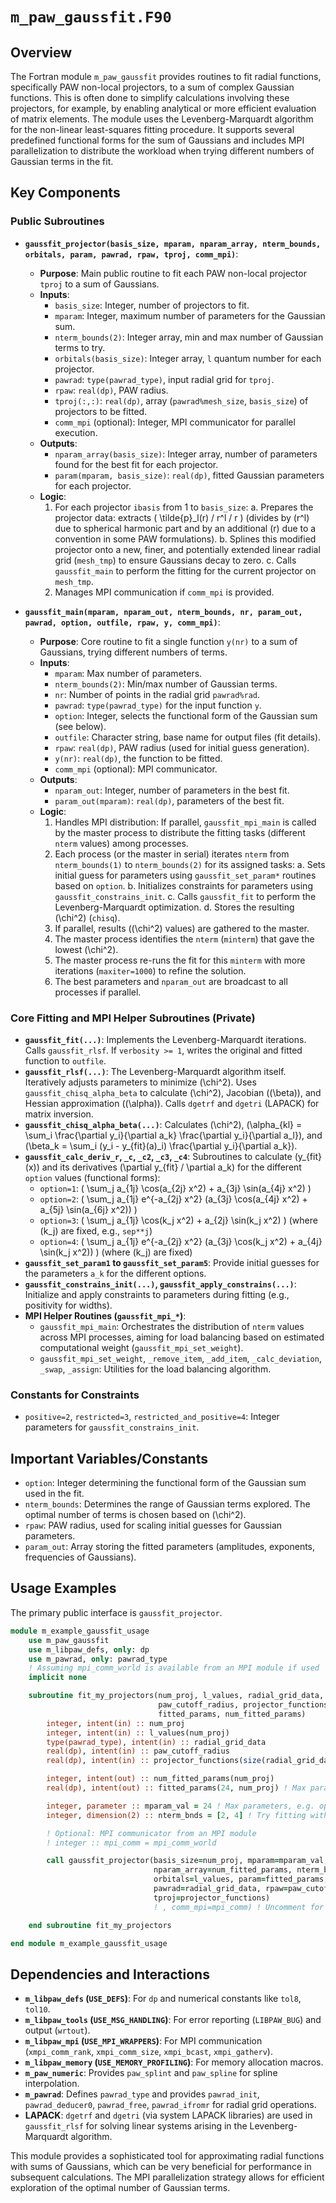 # `m_paw_gaussfit.F90`

## Overview

The Fortran module `m_paw_gaussfit` provides routines to fit radial functions, specifically PAW non-local projectors, to a sum of complex Gaussian functions. This is often done to simplify calculations involving these projectors, for example, by enabling analytical or more efficient evaluation of matrix elements. The module uses the Levenberg-Marquardt algorithm for the non-linear least-squares fitting procedure. It supports several predefined functional forms for the sum of Gaussians and includes MPI parallelization to distribute the workload when trying different numbers of Gaussian terms in the fit.

## Key Components

### Public Subroutines

-   **`gaussfit_projector(basis_size, mparam, nparam_array, nterm_bounds, orbitals, param, pawrad, rpaw, tproj, comm_mpi)`**:
    -   **Purpose**: Main public routine to fit each PAW non-local projector `tproj` to a sum of Gaussians.
    -   **Inputs**:
        -   `basis_size`: Integer, number of projectors to fit.
        -   `mparam`: Integer, maximum number of parameters for the Gaussian sum.
        -   `nterm_bounds(2)`: Integer array, min and max number of Gaussian terms to try.
        -   `orbitals(basis_size)`: Integer array, `l` quantum number for each projector.
        -   `pawrad`: `type(pawrad_type)`, input radial grid for `tproj`.
        -   `rpaw`: `real(dp)`, PAW radius.
        -   `tproj(:,:)`: `real(dp)`, array (`pawrad%mesh_size`, `basis_size`) of projectors to be fitted.
        -   `comm_mpi` (optional): Integer, MPI communicator for parallel execution.
    -   **Outputs**:
        -   `nparam_array(basis_size)`: Integer array, number of parameters found for the best fit for each projector.
        -   `param(mparam, basis_size)`: `real(dp)`, fitted Gaussian parameters for each projector.
    -   **Logic**:
        1.  For each projector `ibasis` from 1 to `basis_size`:
            a.  Prepares the projector data: extracts \( \tilde{p}_l(r) / r^l / r \) (divides by \(r^l\) due to spherical harmonic part and by an additional \(r\) due to a convention in some PAW formulations).
            b.  Splines this modified projector onto a new, finer, and potentially extended linear radial grid (`mesh_tmp`) to ensure Gaussians decay to zero.
            c.  Calls `gaussfit_main` to perform the fitting for the current projector on `mesh_tmp`.
        2.  Manages MPI communication if `comm_mpi` is provided.

-   **`gaussfit_main(mparam, nparam_out, nterm_bounds, nr, param_out, pawrad, option, outfile, rpaw, y, comm_mpi)`**:
    -   **Purpose**: Core routine to fit a single function `y(nr)` to a sum of Gaussians, trying different numbers of terms.
    -   **Inputs**:
        -   `mparam`: Max number of parameters.
        -   `nterm_bounds(2)`: Min/max number of Gaussian terms.
        -   `nr`: Number of points in the radial grid `pawrad%rad`.
        -   `pawrad`: `type(pawrad_type)` for the input function `y`.
        -   `option`: Integer, selects the functional form of the Gaussian sum (see below).
        -   `outfile`: Character string, base name for output files (fit details).
        -   `rpaw`: `real(dp)`, PAW radius (used for initial guess generation).
        -   `y(nr)`: `real(dp)`, the function to be fitted.
        -   `comm_mpi` (optional): MPI communicator.
    -   **Outputs**:
        -   `nparam_out`: Integer, number of parameters in the best fit.
        -   `param_out(mparam)`: `real(dp)`, parameters of the best fit.
    -   **Logic**:
        1.  Handles MPI distribution: If parallel, `gaussfit_mpi_main` is called by the master process to distribute the fitting tasks (different `nterm` values) among processes.
        2.  Each process (or the master in serial) iterates `nterm` from `nterm_bounds(1)` to `nterm_bounds(2)` for its assigned tasks:
            a.  Sets initial guess for parameters using `gaussfit_set_param*` routines based on `option`.
            b.  Initializes constraints for parameters using `gaussfit_constrains_init`.
            c.  Calls `gaussfit_fit` to perform the Levenberg-Marquardt optimization.
            d.  Stores the resulting \(\chi^2\) (`chisq`).
        3.  If parallel, results (\(\chi^2\) values) are gathered to the master.
        4.  The master process identifies the `nterm` (`minterm`) that gave the lowest \(\chi^2\).
        5.  The master process re-runs the fit for this `minterm` with more iterations (`maxiter=1000`) to refine the solution.
        6.  The best parameters and `nparam_out` are broadcast to all processes if parallel.

### Core Fitting and MPI Helper Subroutines (Private)

-   **`gaussfit_fit(...)`**: Implements the Levenberg-Marquardt iterations. Calls `gaussfit_rlsf`. If `verbosity >= 1`, writes the original and fitted function to `outfile`.
-   **`gaussfit_rlsf(...)`**: The Levenberg-Marquardt algorithm itself. Iteratively adjusts parameters to minimize \(\chi^2\). Uses `gaussfit_chisq_alpha_beta` to calculate \(\chi^2\), Jacobian (\(\beta\)), and Hessian approximation (\(\alpha\)). Calls `dgetrf` and `dgetri` (LAPACK) for matrix inversion.
-   **`gaussfit_chisq_alpha_beta(...)`**: Calculates \(\chi^2\), \(\alpha_{kl} = \sum_i \frac{\partial y_i}{\partial a_k} \frac{\partial y_i}{\partial a_l}\), and \(\beta_k = \sum_i (y_i - y_{fit}(a)_i) \frac{\partial y_i}{\partial a_k}\).
-   **`gaussfit_calc_deriv_r`, `_c`, `_c2`, `_c3`, `_c4`**: Subroutines to calculate \(y_{fit}(x)\) and its derivatives \(\partial y_{fit} / \partial a_k\) for the different `option` values (functional forms):
    -   `option=1`: \( \sum_j a_{1j} \cos(a_{2j} x^2) + a_{3j} \sin(a_{4j} x^2) \)
    -   `option=2`: \( \sum_j a_{1j} e^{-a_{2j} x^2} (a_{3j} \cos(a_{4j} x^2) + a_{5j} \sin(a_{6j} x^2)) \)
    -   `option=3`: \( \sum_j a_{1j} \cos(k_j x^2) + a_{2j} \sin(k_j x^2) \) (where \(k_j\) are fixed, e.g., `sep**j`)
    -   `option=4`: \( \sum_j a_{1j} e^{-a_{2j} x^2} (a_{3j} \cos(k_j x^2) + a_{4j} \sin(k_j x^2)) \) (where \(k_j\) are fixed)
-   **`gaussfit_set_param1` to `gaussfit_set_param5`**: Provide initial guesses for the parameters `a_k` for the different options.
-   **`gaussfit_constrains_init(...)`, `gaussfit_apply_constrains(...)`**: Initialize and apply constraints to parameters during fitting (e.g., positivity for widths).
-   **MPI Helper Routines (`gaussfit_mpi_*`)**:
    -   `gaussfit_mpi_main`: Orchestrates the distribution of `nterm` values across MPI processes, aiming for load balancing based on estimated computational weight (`gaussfit_mpi_set_weight`).
    -   `gaussfit_mpi_set_weight`, `_remove_item`, `_add_item`, `_calc_deviation`, `_swap`, `_assign`: Utilities for the load balancing algorithm.

### Constants for Constraints

-   `positive=2`, `restricted=3`, `restricted_and_positive=4`: Integer parameters for `gaussfit_constrains_init`.

## Important Variables/Constants

-   `option`: Integer determining the functional form of the Gaussian sum used in the fit.
-   `nterm_bounds`: Determines the range of Gaussian terms explored. The optimal number of terms is chosen based on \(\chi^2\).
-   `rpaw`: PAW radius, used for scaling initial guesses for Gaussian parameters.
-   `param_out`: Array storing the fitted parameters (amplitudes, exponents, frequencies of Gaussians).

## Usage Examples

The primary public interface is `gaussfit_projector`.

```fortran
module m_example_gaussfit_usage
    use m_paw_gaussfit
    use m_libpaw_defs, only: dp
    use m_pawrad, only: pawrad_type
    ! Assuming mpi_comm_world is available from an MPI module if used
    implicit none

    subroutine fit_my_projectors(num_proj, l_values, radial_grid_data, &
                                 paw_cutoff_radius, projector_functions, &
                                 fitted_params, num_fitted_params)
        integer, intent(in) :: num_proj
        integer, intent(in) :: l_values(num_proj)
        type(pawrad_type), intent(in) :: radial_grid_data
        real(dp), intent(in) :: paw_cutoff_radius
        real(dp), intent(in) :: projector_functions(size(radial_grid_data%rad,1), num_proj)

        integer, intent(out) :: num_fitted_params(num_proj)
        real(dp), intent(out) :: fitted_params(24, num_proj) ! Max params, e.g., 6 params/term * 4 terms_max

        integer, parameter :: mparam_val = 24 ! Max parameters, e.g. option 2, max_terms=4 => 6*4=24
        integer, dimension(2) :: nterm_bnds = [2, 4] ! Try fitting with 2, 3, or 4 Gaussian terms (option 2)

        ! Optional: MPI communicator from an MPI module
        ! integer :: mpi_comm = mpi_comm_world

        call gaussfit_projector(basis_size=num_proj, mparam=mparam_val, &
                                nparam_array=num_fitted_params, nterm_bounds=nterm_bnds, &
                                orbitals=l_values, param=fitted_params, &
                                pawrad=radial_grid_data, rpaw=paw_cutoff_radius, &
                                tproj=projector_functions)
                                ! , comm_mpi=mpi_comm) ! Uncomment for MPI

    end subroutine fit_my_projectors

end module m_example_gaussfit_usage
```

## Dependencies and Interactions

-   **`m_libpaw_defs` (`USE_DEFS`)**: For `dp` and numerical constants like `tol8`, `tol10`.
-   **`m_libpaw_tools` (`USE_MSG_HANDLING`)**: For error reporting (`LIBPAW_BUG`) and output (`wrtout`).
-   **`m_libpaw_mpi` (`USE_MPI_WRAPPERS`)**: For MPI communication (`xmpi_comm_rank`, `xmpi_comm_size`, `xmpi_bcast`, `xmpi_gatherv`).
-   **`m_libpaw_memory` (`USE_MEMORY_PROFILING`)**: For memory allocation macros.
-   **`m_paw_numeric`**: Provides `paw_splint` and `paw_spline` for spline interpolation.
-   **`m_pawrad`**: Defines `pawrad_type` and provides `pawrad_init`, `pawrad_deducer0`, `pawrad_free`, `pawrad_ifromr` for radial grid operations.
-   **LAPACK**: `dgetrf` and `dgetri` (via system LAPACK libraries) are used in `gaussfit_rlsf` for solving linear systems arising in the Levenberg-Marquardt algorithm.

This module provides a sophisticated tool for approximating radial functions with sums of Gaussians, which can be very beneficial for performance in subsequent calculations. The MPI parallelization strategy allows for efficient exploration of the optimal number of Gaussian terms.
